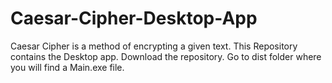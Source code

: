 # Caesar-Cipher-Desktop-App
Caesar Cipher is a method of encrypting a given text. This Repository contains the Desktop app. Download the repository. Go to dist folder where you will find a Main.exe file.
